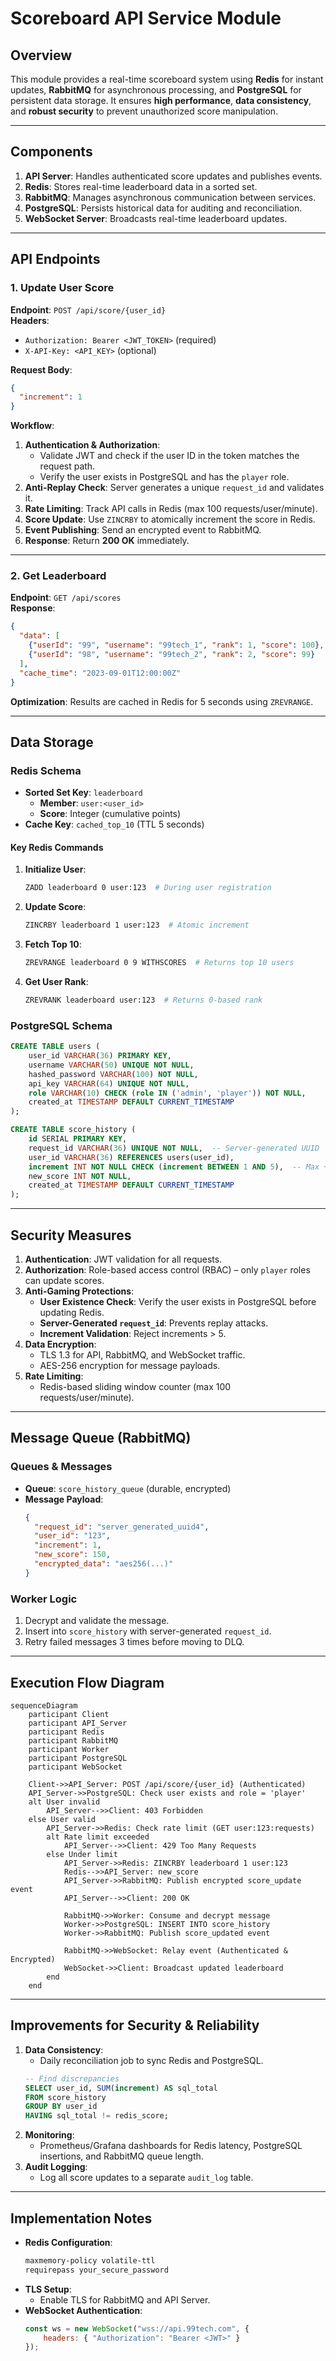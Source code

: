 # Scoreboard API Service Module

## **Overview**
This module provides a real-time scoreboard system using **Redis** for instant updates, **RabbitMQ** for asynchronous processing, and **PostgreSQL** for persistent data storage. It ensures **high performance**, **data consistency**, and **robust security** to prevent unauthorized score manipulation.

---

## **Components**
1. **API Server**: Handles authenticated score updates and publishes events.  
2. **Redis**: Stores real-time leaderboard data in a sorted set.  
3. **RabbitMQ**: Manages asynchronous communication between services.  
4. **PostgreSQL**: Persists historical data for auditing and reconciliation.  
5. **WebSocket Server**: Broadcasts real-time leaderboard updates.  

---

## **API Endpoints**

### **1. Update User Score**
**Endpoint**: `POST /api/score/{user_id}`  
**Headers**:  
- `Authorization: Bearer <JWT_TOKEN>` (required)  
- `X-API-Key: <API_KEY>` (optional)  

**Request Body**:  
```json
{
  "increment": 1
}
```

**Workflow**:  
1. **Authentication & Authorization**:  
   - Validate JWT and check if the user ID in the token matches the request path.  
   - Verify the user exists in PostgreSQL and has the `player` role.  
2. **Anti-Replay Check**: Server generates a unique `request_id` and validates it.  
3. **Rate Limiting**: Track API calls in Redis (max 100 requests/user/minute).  
4. **Score Update**: Use `ZINCRBY` to atomically increment the score in Redis.  
5. **Event Publishing**: Send an encrypted event to RabbitMQ.  
6. **Response**: Return **200 OK** immediately.  

---

### **2. Get Leaderboard**
**Endpoint**: `GET /api/scores`  
**Response**:  
```json
{
  "data": [
    {"userId": "99", "username": "99tech_1", "rank": 1, "score": 100},
    {"userId": "98", "username": "99tech_2", "rank": 2, "score": 99}
  ],
  "cache_time": "2023-09-01T12:00:00Z"
}
```

**Optimization**: Results are cached in Redis for 5 seconds using `ZREVRANGE`.  

---

## **Data Storage**

### **Redis Schema**
- **Sorted Set Key**: `leaderboard`  
  - **Member**: `user:<user_id>`  
  - **Score**: Integer (cumulative points)  
- **Cache Key**: `cached_top_10` (TTL 5 seconds)  

#### **Key Redis Commands**
1. **Initialize User**:  
   ```bash
   ZADD leaderboard 0 user:123  # During user registration
   ```
2. **Update Score**:  
   ```bash
   ZINCRBY leaderboard 1 user:123  # Atomic increment
   ```
3. **Fetch Top 10**:  
   ```bash
   ZREVRANGE leaderboard 0 9 WITHSCORES  # Returns top 10 users
   ```
4. **Get User Rank**:  
   ```bash
   ZREVRANK leaderboard user:123  # Returns 0-based rank
   ```

### **PostgreSQL Schema**
```sql
CREATE TABLE users (
    user_id VARCHAR(36) PRIMARY KEY,
    username VARCHAR(50) UNIQUE NOT NULL,
    hashed_password VARCHAR(100) NOT NULL,
    api_key VARCHAR(64) UNIQUE NOT NULL,
    role VARCHAR(10) CHECK (role IN ('admin', 'player')) NOT NULL,
    created_at TIMESTAMP DEFAULT CURRENT_TIMESTAMP
);

CREATE TABLE score_history (
    id SERIAL PRIMARY KEY,
    request_id VARCHAR(36) UNIQUE NOT NULL,  -- Server-generated UUID
    user_id VARCHAR(36) REFERENCES users(user_id),
    increment INT NOT NULL CHECK (increment BETWEEN 1 AND 5),  -- Max +5 per action
    new_score INT NOT NULL,
    created_at TIMESTAMP DEFAULT CURRENT_TIMESTAMP
);
```

---

## **Security Measures**
1. **Authentication**: JWT validation for all requests.  
2. **Authorization**: Role-based access control (RBAC) – only `player` roles can update scores.  
3. **Anti-Gaming Protections**:  
   - **User Existence Check**: Verify the user exists in PostgreSQL before updating Redis.  
   - **Server-Generated `request_id`**: Prevents replay attacks.  
   - **Increment Validation**: Reject increments > 5.  
4. **Data Encryption**:  
   - TLS 1.3 for API, RabbitMQ, and WebSocket traffic.  
   - AES-256 encryption for message payloads.  
5. **Rate Limiting**:  
   - Redis-based sliding window counter (max 100 requests/user/minute).  

---

## **Message Queue (RabbitMQ)**

### **Queues & Messages**
- **Queue**: `score_history_queue` (durable, encrypted)  
- **Message Payload**:  
  ```json
  {
    "request_id": "server_generated_uuid4",
    "user_id": "123",
    "increment": 1,
    "new_score": 150,
    "encrypted_data": "aes256(...)"
  }
  ```

### **Worker Logic**
1. Decrypt and validate the message.  
2. Insert into `score_history` with server-generated `request_id`.  
3. Retry failed messages 3 times before moving to DLQ.  

---

## **Execution Flow Diagram**
```mermaid
sequenceDiagram
    participant Client
    participant API_Server
    participant Redis
    participant RabbitMQ
    participant Worker
    participant PostgreSQL
    participant WebSocket

    Client->>API_Server: POST /api/score/{user_id} (Authenticated)
    API_Server->>PostgreSQL: Check user exists and role = 'player'
    alt User invalid
        API_Server-->>Client: 403 Forbidden
    else User valid
        API_Server->>Redis: Check rate limit (GET user:123:requests)
        alt Rate limit exceeded
            API_Server-->>Client: 429 Too Many Requests
        else Under limit
            API_Server->>Redis: ZINCRBY leaderboard 1 user:123
            Redis-->>API_Server: new_score
            API_Server->>RabbitMQ: Publish encrypted score_update event
            API_Server-->>Client: 200 OK
            
            RabbitMQ->>Worker: Consume and decrypt message
            Worker->>PostgreSQL: INSERT INTO score_history
            Worker->>RabbitMQ: Publish score_updated event
            
            RabbitMQ->>WebSocket: Relay event (Authenticated & Encrypted)
            WebSocket->>Client: Broadcast updated leaderboard
        end
    end
```

---

## **Improvements for Security & Reliability**
1. **Data Consistency**:  
   - Daily reconciliation job to sync Redis and PostgreSQL.  
   ```sql
   -- Find discrepancies
   SELECT user_id, SUM(increment) AS sql_total 
   FROM score_history 
   GROUP BY user_id 
   HAVING sql_total != redis_score;
   ```
2. **Monitoring**:  
   - Prometheus/Grafana dashboards for Redis latency, PostgreSQL insertions, and RabbitMQ queue length.  
3. **Audit Logging**:  
   - Log all score updates to a separate `audit_log` table.  

---

## **Implementation Notes**
- **Redis Configuration**:  
  ```bash
  maxmemory-policy volatile-ttl
  requirepass your_secure_password
  ```
- **TLS Setup**:  
  - Enable TLS for RabbitMQ and API Server.  
- **WebSocket Authentication**:  
  ```javascript
  const ws = new WebSocket("wss://api.99tech.com", {
      headers: { "Authorization": "Bearer <JWT>" }
  });
  ```